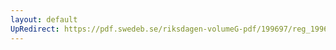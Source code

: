 ```yaml
---
layout: default
UpRedirect: https://pdf.swedeb.se/riksdagen-volumeG-pdf/199697/reg_199697/reg_199697_0144.pdf
---
```


